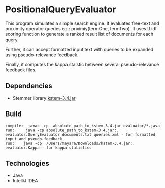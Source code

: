 # PositionalQueryEvaluator

This program simulates a simple search engine. 
It evaluates free-text and proximity operator queries eg.: priximiy(termOne, termTwo).
It uses tf.idf scoring function to generate a ranked result list of documents for each query.

Further, it can accept formatted input text with queries to be expanded using pseudo-relevance feedback. 

Finally, it computes the kappa staistic between several pseudo-relevance feedback files.

## Dependencies
* Stemmer library:[kstem-3.4.jar](https://sourceforge.net/projects/lemur/files/lemur/KrovetzStemmer-3.4/kstem-3.4.jar/download)

## Build

```
compile:  javac -cp  absolute_path_to_kstem-3.4.jar evaluator/*.java
run:     java -cp absolute_path_to_kstem-3.4.jar:. evaluator.QueryEvaluator documents.txt queries.xml - for formatted input and pseudo-feedback
run:    java -cp  /Users/mayara/Downloads/kstem-3.4.jar:. evaluator.Kappa - for kappa statistics 
```

##  Technologies
* Java
* IntelliJ IDEA 




